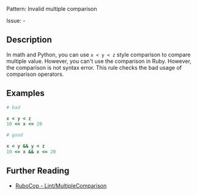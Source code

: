 Pattern: Invalid multiple comparison

Issue: -

## Description

In math and Python, you can use `x < y < z` style comparison to compare
multiple value. However, you can't use the comparison in Ruby. However,
the comparison is not syntax error. This rule checks the bad usage of
comparison operators.

## Examples

```ruby
# bad

x < y < z
10 <= x <= 20
```
```ruby
# good

x < y && y < z
10 <= x && x <= 20
```

## Further Reading

* [RuboCop - Lint/MultipleComparison](https://docs.rubocop.org/rubocop/cops_lint.html#lintmultiplecomparison)
